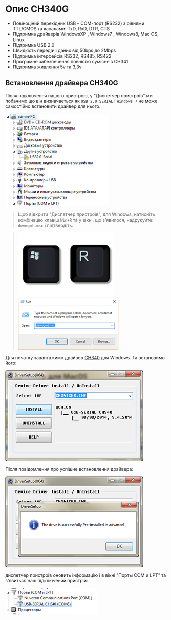 **Опис CH340G**
=========

* Повіноціний перехідник USB – COM-порт (RS232) з рівнями TTL/CMOS та каналами: TxD, RxD, DTR, CTS
* Підтримка драйверів WindowsXP , Windows7 , Windows8, Mac OS,  Linux
* Підтримка USB 2.0
* Швидкість передачі даних від 50bps до 2Mbps
* Підтримка інтерфейсів RS232, RS485, RS422
* Програмне забезпечення повністю сумісне з CH341
* Підтримка живлення 5v та 3,3v


## Встановлення драйвера CH340G

Після підключення нашого пристрою, у "Диспетчер пристроїв" ми побачимо що він визначається як `USB 2.0 SERIAL` і `Windows 7` не може самостійно встановити драйвер для нього.

![Device Manager](CH340/USB2.0-Serial.jpg)

> Щоб відкрити "Диспетчер пристроїв", для Windows, натисніть комбінацію клавіш `Win+R` та у вікні, що з'явилося, надрукуйте: `devmgmt.msc` і підтвердіть.

> ![Win+R](CH340/Win+R.png)
> ![Run](CH340/Device_manager.png)

Для початку завантажимо драйвер [CH340](https://sparks.gogo.co.nz/assets/_site_/downloads/CH34x_Install_Windows_v3_4.zip) для Windows.
Та встановимо його:

![Встановлення](CH340/CH341SER.png)

Після повідомлення про успішне встановлення драйвера:

![USB-SERIAL CH340](CH340/drive_successfully.png)

диспетчер пристроїв оновить інформацію і в вікні "Порты COM и LPT" та з'явиться наш підключений пристрій:

![USB-SERIAL CH340](CH340/USB-SERIAL_CH340.jpg)



